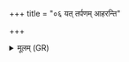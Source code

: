 +++
title = "०६ यत् तर्पणम् आहरन्ति"

+++
<details><summary>मूलम् (GR)</summary>

यत् तर्पणम् आहरन्ति यो ऽग्नीषोमीयः पशुर् बध्यते स एव सः ॥
</details>